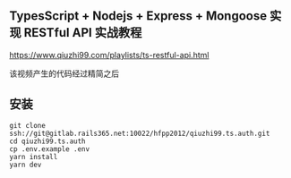 ## TypesScript + Nodejs + Express + Mongoose 实现 RESTful API 实战教程

https://www.qiuzhi99.com/playlists/ts-restful-api.html

该视频产生的代码经过精简之后

## 安装

```
git clone ssh://git@gitlab.rails365.net:10022/hfpp2012/qiuzhi99.ts.auth.git
cd qiuzhi99.ts.auth
cp .env.example .env
yarn install
yarn dev
```
